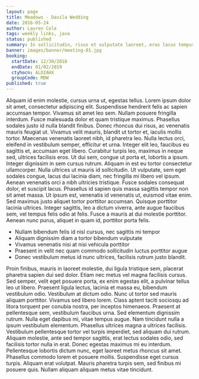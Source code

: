 ```yaml
---
layout: page
title: Meadows - Davila Wedding
date: 2016-05-24
author: Lauren Cole
tags: weekly links, java
status: published
summary: In sollicitudin, risus et vulputate laoreet, eros lacus tempus neque.
banner: images/banner/meeting-01.jpg
booking:
  startDate: 12/30/2018
  endDate: 01/02/2019
  ctyhocn: ALOIAHX
  groupCode: MDW
published: true
---
```

Aliquam id enim molestie, cursus urna ut, egestas tellus. Lorem ipsum dolor sit amet, consectetur adipiscing elit. Suspendisse hendrerit felis ac sapien accumsan tempor. Vivamus sit amet leo sem. Nullam posuere fringilla interdum. Fusce malesuada dolor et quam tristique maximus. Phasellus sodales justo id nulla blandit finibus. Donec rhoncus dui risus, ac venenatis mauris feugiat ut. Vivamus velit mauris, blandit ut tortor et, iaculis mollis tortor. Maecenas venenatis laoreet nibh, id pharetra leo. Nulla lectus orci, eleifend in vestibulum semper, efficitur et urna.
Integer elit leo, faucibus eu sagittis et, accumsan eget libero. Curabitur turpis leo, maximus in neque sed, ultrices facilisis eros. Ut dui sem, congue ut porta et, lobortis a ipsum. Integer dignissim in sem cursus rutrum. Aliquam in est eu tortor consectetur ullamcorper. Nulla ultrices ut mauris id sollicitudin. Ut vulputate, sem eget sodales congue, lacus dui lacinia diam, nec fringilla mi libero vel ipsum. Aenean venenatis orci a nibh ultricies tristique. Fusce sodales consequat dolor, et suscipit lacus. Phasellus id sapien quis massa sagittis tempor non sit amet massa. Ut ipsum est, venenatis id venenatis ut, euismod vitae enim. Sed maximus justo aliquet tortor porttitor accumsan. Quisque porttitor lacinia ultrices. Integer sagittis, leo a dictum viverra, ante augue faucibus sem, vel tempus felis odio at felis. Fusce a mauris at dui molestie porttitor. Aenean nunc purus, aliquet in quam id, porttitor porta felis.

* Nullam bibendum felis id nisl cursus, nec sagittis mi tempor
* Aliquam dignissim diam a tortor bibendum vulputate
* Vivamus venenatis nisi at nisi vehicula porttitor
* Praesent in velit nec quam commodo sollicitudin luctus porttitor augue
* Donec vestibulum metus id nunc ultrices, facilisis rutrum justo blandit.

Proin finibus, mauris in laoreet molestie, dui ligula tristique sem, placerat pharetra sapien dui sed dolor. Etiam nec metus vel magna facilisis cursus. Sed semper, velit eget posuere porta, ex enim egestas elit, a pulvinar tellus leo ut libero. Praesent ligula lectus, lacinia et massa eu, bibendum vestibulum odio. Vestibulum at dictum odio. Nunc ut tortor sed mauris aliquam porttitor. Vivamus sed libero lorem. Class aptent taciti sociosqu ad litora torquent per conubia nostra, per inceptos himenaeos. Praesent at pellentesque sem, vestibulum faucibus urna. Sed elementum dignissim rutrum. Nulla eget dapibus mi, vitae tempus augue. Nam tincidunt nulla a ipsum vestibulum elementum. Phasellus ultrices magna a ultrices facilisis.
Vestibulum pellentesque tortor vel turpis imperdiet, sed aliquam dui rutrum. Aliquam molestie, ante sed tempor sagittis, erat lectus sodales odio, sed facilisis tortor nulla in erat. Donec egestas maximus mi eu interdum. Pellentesque lobortis dictum nunc, eget laoreet metus rhoncus sit amet. Phasellus commodo lorem et posuere mollis. Suspendisse eget cursus turpis. Aliquam erat volutpat. Mauris pharetra turpis sem, sed finibus mi posuere quis. Nullam aliquam aliquam metus vitae tincidunt.
